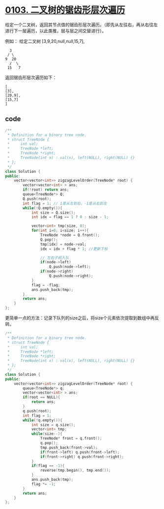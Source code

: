 # [0103. 二叉树的锯齿形层次遍历](https://leetcode-cn.com/problems/binary-tree-zigzag-level-order-traversal/)

给定一个二叉树，返回其节点值的锯齿形层次遍历。（即先从左往右，再从右往左进行下一层遍历，以此类推，层与层之间交替进行）。

例如：
给定二叉树 [3,9,20,null,null,15,7],

      3
     / \
    9  20
      /  \
     15   7
返回锯齿形层次遍历如下：

    [
    [3],
    [20,9],
    [15,7]
    ]

## code

```c++
/**
 * Definition for a binary tree node.
 * struct TreeNode {
 *     int val;
 *     TreeNode *left;
 *     TreeNode *right;
 *     TreeNode(int x) : val(x), left(NULL), right(NULL) {}
 * };
 */
class Solution {
public:
    vector<vector<int>> zigzagLevelOrder(TreeNode* root) {
        vector<vector<int> > ans;
        if(!root) return ans;
        queue<TreeNode*> Q;
        Q.push(root);
        int flag = 1; // 1是从左到右，-1是从右到左
        while(!Q.empty()){
            int size = Q.size();
            int idx = flag == 1 ? 0 : size - 1;

            vector<int> tmp(size, 0);
            for(int i=0; i<size; i++){
                TreeNode *node = Q.front();
                Q.pop();
                tmp[idx] = node->val;
                idx = idx + flag * 1; //更新下标

                // 左右子树入队
                if(node->left)
                    Q.push(node->left);
                if(node->right)
                    Q.push(node->right);
            }
            flag = -flag;
            ans.push_back(tmp);
        }
        return ans;
    }
};
```
更简单一点的方法：记录下队列的size之后，将size个元素依次提取到数组中再反转。
```c++
/**
 * Definition for a binary tree node.
 * struct TreeNode {
 *     int val;
 *     TreeNode *left;
 *     TreeNode *right;
 *     TreeNode(int x) : val(x), left(NULL), right(NULL) {}
 * };
 */
class Solution {
public:
    vector<vector<int>> zigzagLevelOrder(TreeNode* root) {
        queue<TreeNode*> q;
        vector<vector<int> > ans;
        if(root == NULL){
            return ans;
        }
        q.push(root);
        int flag = 1;
        while(!q.empty()){
            int size = q.size();
            vector<int> tmp;
            while(size--){
                TreeNode* front = q.front();
                q.pop();
                tmp.push_back(front->val);
                if(front->left) q.push(front->left);
                if(front->right) q.push(front->right);
            }
            if(flag == -1){
                reverse(tmp.begin(), tmp.end());
            }
            ans.push_back(tmp);
            flag *= -1;
        }
        return ans;
    }
};
```